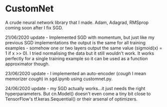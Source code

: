 # CustomNet
A crude neural network library that I made. Adam, Adagrad, RMSprop coming soon after I fix SGD.

21/06/2020 update - Implemented SGD with momentum, but just like my previous SGD implementations the output is the same for all training examples - somehow one or two layers output the same value (sigmoid(x) = 1 if x >> 0). I tried normalising the data but it still wouldn't work. It works perfectly for a single training example so it can be used as a function approximator though. 
 
23/06/2020 update - I implemented an auto-encoder (*cough* I mean memorizer *cough*) in sgd.ipynb using customnet.py.

24/06/2020 update - my SGD actually works...it just needs the right hyperparameters. But cn.Model() doesn't even come a tiny bit close to TensorFlow's tf.keras.Sequential() or their arsenal of optimizers.
